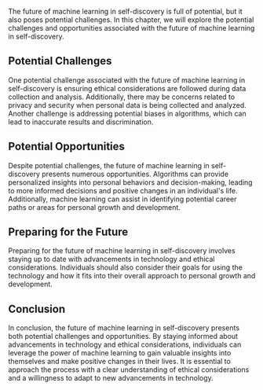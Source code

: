 
The future of machine learning in self-discovery is full of potential, but it also poses potential challenges. In this chapter, we will explore the potential challenges and opportunities associated with the future of machine learning in self-discovery.

Potential Challenges
--------------------

One potential challenge associated with the future of machine learning in self-discovery is ensuring ethical considerations are followed during data collection and analysis. Additionally, there may be concerns related to privacy and security when personal data is being collected and analyzed. Another challenge is addressing potential biases in algorithms, which can lead to inaccurate results and discrimination.

Potential Opportunities
-----------------------

Despite potential challenges, the future of machine learning in self-discovery presents numerous opportunities. Algorithms can provide personalized insights into personal behaviors and decision-making, leading to more informed decisions and positive changes in an individual's life. Additionally, machine learning can assist in identifying potential career paths or areas for personal growth and development.

Preparing for the Future
------------------------

Preparing for the future of machine learning in self-discovery involves staying up to date with advancements in technology and ethical considerations. Individuals should also consider their goals for using the technology and how it fits into their overall approach to personal growth and development.

Conclusion
----------

In conclusion, the future of machine learning in self-discovery presents both potential challenges and opportunities. By staying informed about advancements in technology and ethical considerations, individuals can leverage the power of machine learning to gain valuable insights into themselves and make positive changes in their lives. It is essential to approach the process with a clear understanding of ethical considerations and a willingness to adapt to new advancements in technology.
